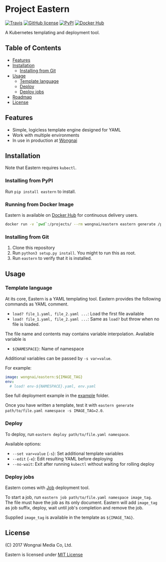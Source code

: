 # Project Eastern

[![Travis](https://api.travis-ci.org/wongnai/eastern.svg?branch=master)](https://travis-ci.org/wongnai/eastern)
[![GitHub license](https://img.shields.io/github/license/wongnai/eastern.svg)](https://github.com/wongnai/eastern/blob/master/LICENSE)
[![PyPI](https://img.shields.io/pypi/v/eastern.svg)](https://pypi.python.org/pypi/eastern)
[![Docker Hub](https://img.shields.io/docker/build/wongnai/eastern.svg)](https://hub.docker.com/r/wongnai/eastern/)

A Kubernetes templating and deployment tool.

## Table of Contents

* [Features](#features)
* [Installation](#installation)
  * [Installing from Git](#installing-from-git)
* [Usage](#usage)
  * [Template language](#template-language)
  * [Deploy](#deploy)
  * [Deploy jobs](#deploy-jobs)
* [Roadmap](#roadmap)
* [License](#license)

## Features

* Simple, logicless template engine designed for YAML
* Work with multiple environments
* In use in production at [Wongnai](https://www.wongnai.com)

## Installation

Note that Eastern requires `kubectl`.

### Installing from PyPI

Run `pip install eastern` to install.

### Running from Docker Image

Eastern is available on [Docker Hub](https://hub.docker.com/r/wongnai/eastern/) for continuous delivery users.

```sh
docker run -v `pwd`:/projects/ --rm wongnai/eastern eastern generate /projects/kubernetes.yaml
```

### Installing from Git

1. Clone this repository
2. Run `python3 setup.py install`. You might to run this as root.
3. Run `eastern` to verify that it is installed.

## Usage
### Template language 
At its core, Eastern is a YAML templating tool. Eastern provides the following commands as YAML comment.

- `load? file_1.yaml, file_2.yaml ...`: Load the first file available
- `load! file_1.yaml, file_2.yaml ...`: Same as `load?` but throw when no file is loaded.

The file name and contents may contains variable interpolation. Available variable is

- `${NAMESPACE}`: Name of namespace

Additional variables can be passed by `-s var=value`.

For example:

```yaml
image: wongnai/eastern:${IMAGE_TAG}
env:
  # load! env-${NAMESPACE}.yaml, env.yaml
```

See full deployment example in the [example](example/) folder.

Once you have written a template, test it with `eastern generate path/to/file.yaml namespace -s IMAGE_TAG=2.0`.

### Deploy

To deploy, run `eastern deploy path/to/file.yaml namespace`.

Available options:

- `--set var=value` (`-s`): Set additional template variables
- `--edit` (`-e`): Edit resulting YAML before deploying
- `--no-wait`: Exit after running `kubectl` without waiting for rolling deploy

### Deploy jobs
Eastern comes with [Job](https://kubernetes.io/docs/concepts/workloads/controllers/jobs-run-to-completion/) deployment tool.

To start a job, run `eastern job path/to/file.yaml namespace image_tag`. The file must have the job as its only document. Eastern will add `image_tag` as job suffix, deploy, wait until job's completion and remove the job.

Supplied `image_tag` is available in the template as `${IMAGE_TAG}`.

## License
(C) 2017 Wongnai Media Co, Ltd.

Eastern is licensed under [MIT License](LICENSE)
